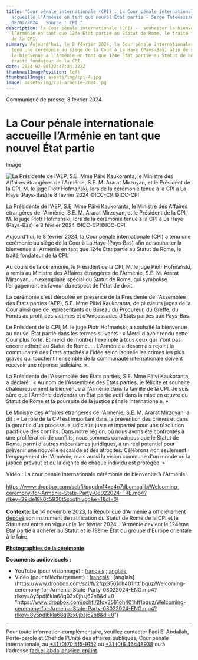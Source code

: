 ```yaml
---
title: "Cour pénale internationale (CPI) : La Cour pénale internationale
  accueille l’Arménie en tant que nouvel État partie - Serge Tateossian le
  08/02/2024   Source : CPI "
description: la Cour pénale internationale (CPI) -  souhaiter la bienvenue à
  l’Arménie en tant que 124e État partie au Statut de Rome, le traité fondateur
  de la CPI.
summary: Aujourd'hui, le 8 février 2024, la Cour pénale internationale (CPI) a
  tenu une cérémonie au siège de la Cour à La Haye (Pays‑Bas) afin de souhaiter
  la bienvenue à l’Arménie en tant que 124e État partie au Statut de Rome, le
  traité fondateur de la CPI.
date: 2024-02-08T22:47:34.122Z
thumbnailImagePosition: left
thumbnailImage: assets/img/cpi-4.jpg
image: assets/img/cpi-arménie-2024.jpg
---
```

<!--StartFragment-->

Communiqué de presse: 8 février 2024

# La Cour pénale internationale accueille l’Arménie en tant que nouvel État partie

Image

![La Présidente de l'AEP, S.E. Mme Päivi Kaukoranta, le Ministre des Affaires étrangères de l'Arménie, S.E. M. Ararat Mirzoyan, et le Président de la CPI, M. le juge Piotr Hofmański, lors de la cérémonie tenue à la CPI à La Haye (Pays-Bas) le 8 février 2024 ©ICC-CPI©ICC-CPI](https://www.icc-cpi.int/sites/default/files/styles/press_release/public/2024-02/20240208-welcoming-ceremony-armenia-60.jpg?itok=kxqK8Ynx)

La Présidente de l'AEP, S.E. Mme Päivi Kaukoranta, le Ministre des Affaires étrangères de l'Arménie, S.E. M. Ararat Mirzoyan, et le Président de la CPI, M. le juge Piotr Hofmański, lors de la cérémonie tenue à la CPI à La Haye (Pays-Bas) le 8 février 2024 ©ICC-CPI©ICC-CPI

Aujourd'hui, le 8 février 2024, la Cour pénale internationale (CPI) a tenu une cérémonie au siège de la Cour à La Haye (Pays‑Bas) afin de souhaiter la bienvenue à l’Arménie en tant que 124e État partie au Statut de Rome, le traité fondateur de la CPI.

Au cours de la cérémonie, le Président de la CPI, M. le juge Piotr Hofmański, a remis au Ministre des Affaires étrangères de l'Arménie, S.E. M. Ararat Mirzoyan, un exemplaire spécial du Statut de Rome, qui symbolise l’engagement en faveur du respect de l'état de droit.

La cérémonie s'est déroulée en présence de la Présidente de l'Assemblée des États parties (AEP), S.E. Mme Päivi Kaukoranta, de plusieurs juges de la Cour ainsi que de représentants du Bureau du Procureur, du Greffe, du Fonds au profit des victimes et d’Ambassades d’États parties aux Pays-Bas.

Le Président de la CPI, M. le juge Piotr Hofmański, a souhaité la bienvenue au nouvel État partie dans les termes suivants : « Merci d'avoir rendu cette Cour plus forte. Et merci de montrer l'exemple à tous ceux qui n'ont pas encore adhéré au Statut de Rome. … L'Arménie a désormais rejoint la communauté des États attachés à l'idée selon laquelle les crimes les plus graves qui touchent l'ensemble de la communauté internationale doivent recevoir une réponse judiciaire. ».

La Présidente de l'Assemblée des États parties, S.E. Mme Päivi Kaukoranta, a déclaré : « Au nom de l'Assemblée des États parties, je félicite et souhaite chaleureusement la bienvenue à l'Arménie dans la famille de la CPI. Je suis sûre que l'Arménie deviendra un État partie actif dans la mise en œuvre du Statut de Rome et la poursuite de la justice pénale internationale. »

Le Ministre des Affaires étrangères de l'Arménie, S.E. M. Ararat Mirzoyan, a dit : « Le rôle de la CPI est important dans la prévention des crimes et dans la garantie d’un processus judiciaire juste et impartial pour une résolution pacifique des conflits. Dans notre région, où nous avons été confrontés à une prolifération de conflits, nous sommes convaincus que le Statut de Rome, parmi d'autres mécanismes juridiques, a un réel potentiel pour prévenir une nouvelle escalade et des atrocités. Célébrons non seulement l'engagement de l'Arménie, mais aussi la vision commune d'un monde où la justice prévaut et où la dignité de chaque individu est protégée. »

Vidéo : La cour pénale internationale cérémonie de bienvenue à l'Arménie\
\
https://www.dropbox.com/scl/fi/pqqdm14xe4o7dbemaglib/Welcoming-ceremony-for-Armenia-State-Party-08022024-FRE.mp4?rlkey=29ide18k0c5930t5xoqthivgo&e=1&dl=0\
\
\
**Contexte:** Le 14 novembre 2023, la République d'Arménie [a officiellement déposé](https://treaties.un.org/doc/Publication/CN/2023/CN.471.2023-Eng.pdf "https\://treaties.un.org/doc/Publication/CN/2023/CN.471.2023-Eng.pdf") son instrument de ratification du Statut de Rome de la CPI et le Statut est entré en vigueur le 1er février 2024. L'Arménie devient le 124ème État partie à adhérer au Statut et le 19ème État du groupe d'Europe orientale à le faire.

**[Photographies de la cérémonie](https://www.flickr.com/photos/icc-cpi/ "https\://www.flickr.com/photos/icc-cpi/")**

**Documents audiovisuels :**

* YouTube (pour visionnage) : [français](https://youtu.be/aO_vA0xjwBY "https\://youtu.be/aO_vA0xjwBY") ; [anglais ](https://youtu.be/G6XsRAiCnd8 "https\://youtu.be/G6XsRAiCnd8") 
* Vidéo (pour téléchargement) : [français](https://www.dropbox.com/scl/fi/pqqdm14xe4o7dbemaglib/Welcoming-ceremony-for-Armenia-State-Party-08022024-FRE.mp4?rlkey=29ide18k0c5930t5xoqthivgo&dl=0 "https\://www.dropbox.com/scl/fi/pqqdm14xe4o7dbemaglib/Welcoming-ceremony-for-Armenia-State-Party-08022024-FRE.mp4?rlkey=29ide18k0c5930t5xoqthivgo&dl=0") ; [anglais](https://www.dropbox.com/scl/fi/2fqx3561oh401htt1bquz/Welcoming-ceremony-for-Armenia-State-Party-08022024-ENG.mp4?rlkey=8y5pdl6kla68q03x0jbsj62n8&dl=0 "https\://www.dropbox.com/scl/fi/2fqx3561oh401htt1bquz/Welcoming-ceremony-for-Armenia-State-Party-08022024-ENG.mp4?rlkey=8y5pdl6kla68q03x0jbsj62n8&dl=0")

- - -

Pour toute information complémentaire, veuillez contacter Fadi El Abdallah, Porte-parole et Chef de l'Unité des affaires publiques, Cour pénale internationale, au [+31 (0)70 515-9152](tel:+31705159152) ou [+31 (0)6 46448938](tel:+31646448938) ou à l'adresse [fadi.el-abdallah@icc-cpi.int](mailto:fadi.el-abdallah@icc-cpi.int "mailto\:fadi.el-abdallah@icc-cpi.int").

<!--EndFragment-->